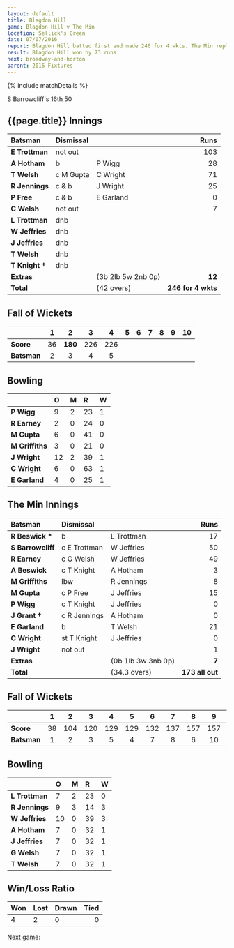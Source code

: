 ```yaml
---
layout: default
title: Blagdon Hill
game: Blagdon Hill v The Min
location: Sellick's Green
date: 07/07/2016
report: Blagdon Hill batted first and made 246 for 4 wkts. The Min replied with 173 all out
result: Blagdon Hill won by 73 runs
next: broadway-and-horton
parent: 2016 Fixtures
---
```


{% include matchDetails %}

S Barrowcliff's 16th 50 

## {{page.title}} Innings

| Batsman | Dismissal |  | Runs |
|:---|:---|---|---:|
| **E Trottman** | not out |  | 103 |
| **A Hotham** | b | P Wigg | 28 |
| **T Welsh** | c M Gupta | C Wright | 71 |
| **R Jennings** | c & b | J Wright | 25 |
| **P Free** | c & b | E Garland | 0 |
| **C Welsh** | not out |   | 7 |
| **L Trottman** | dnb |  |  |
| **W Jeffries** | dnb |  |  |
| **J Jeffries** | dnb |  |  |
| **T Welsh** | dnb |  |  |
| **T Knight &#8224;** | dnb |  |  |
| **Extras** | | (3b 2lb 5w 2nb 0p) | **12** |
| **Total** | | (42 overs) | **246 for 4 wkts** |

## Fall of Wickets

| | 1 | 2 | 3 | 4 | 5 | 6 | 7 | 8 | 9 | 10 |
|---|:---:|:---:|:---:|:---:|:---:|:---:|:---:|:---:|:---:|:---:|
| **Score** | 36 | **180** | 226 | 226 |  |  |  |  |  |  |
| **Batsman** | 2 | 3 | 4 | 5 |  |  |  |  |  |  |

## Bowling

| | O | M | R | W |
|---|:---|:---|:---|:---|
| **P Wigg** | 9 | 2 | 23 | 1 |
| **R Earney** | 2 | 0 | 24 | 0 |
| **M Gupta** | 6 | 0 | 41 | 0 |
| **M Griffiths** | 3 | 0 | 21 | 0 |
| **J Wright** | 12 | 2 | 39 | 1 |
| **C Wright** | 6 | 0 | 63 | 1 |
| **E Garland** | 4 | 0 | 25 | 1 |

## The Min Innings

| Batsman | Dismissal |  | Runs |
|:---|:---|---|---:|
| **R Beswick &#42;** | b | L Trottman | 17 |
| **S Barrowcliff** | c E Trottman | W Jeffries | 50 |
| **R Earney** | c G Welsh | W Jeffries | 49 |
| **A Beswick** | c T Knight | A Hotham | 3 |
| **M Griffiths** | lbw | R Jennings | 8 |
| **M Gupta** | c P Free | J Jeffries | 15 |
| **P Wigg** | c T Knight | J Jeffries | 0 |
| **J Grant &#8224;** | c R Jennings | A Hotham | 0 |
| **E Garland** | b | T Welsh | 21 |
| **C Wright** | st T Knight | J Jeffries | 0 |
| **J Wright** | not out |  | 1 |
| **Extras** | | (0b 1lb 3w 3nb 0p) | **7** |
| **Total** | | (34.3 overs) | **173 all out** |

## Fall of Wickets

| | 1 | 2 | 3 | 4 | 5 | 6 | 7 | 8 | 9 | 10 |
|---|:---:|:---:|:---:|:---:|:---:|:---:|:---:|:---:|:---:|:---:|
| **Score** | 38 | 104 | 120 | 129 | 129 | 132 | 137 | 157 | 157 | 173 |
| **Batsman** | 1 | 2 | 3 | 5 | 4 | 7 | 8 | 6 | 10 | 9 |

## Bowling

| | O | M | R | W |
|---|:---|:---|:---|:---|
| **L Trottman** | 7 | 2 | 23 | 0 |
| **R Jennings** | 9 | 3 | 14 | 3 |
| **W Jeffries** | 10 | 0 | 39 | 3 |
| **A Hotham** | 7 | 0 | 32 | 1 |
| **J Jeffries** | 7 | 0 | 32 | 1 |
| **G Welsh** | 7 | 0 | 32 | 1 |
| **T Welsh** | 7 | 0 | 32 | 1 |

## Win/Loss Ratio

| Won | Lost | Drawn | Tied |
|:---|:---|:---|---:|
| 4 | 2 | 0 | 0 |

[Next game:]({{page.next}})